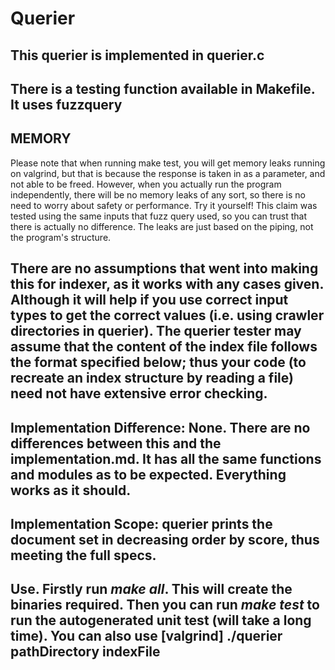 # Querier

## This querier is implemented in querier.c

## There is a testing function available in Makefile. It uses fuzzquery

## MEMORY 
Please note that when running make test, you will get memory leaks running on valgrind, but that is because the response is taken in as a parameter, and not able to be freed. However, when you actually run the program independently, there will be no memory leaks of any sort, so there is no need to worry about safety or performance. Try it yourself! This claim was tested using the same inputs that fuzz query used, so you can trust that there is actually no difference. The leaks are just based on the piping, not the program's structure.

## There are no assumptions that went into making this for indexer, as it works with any cases given. Although it will help if you use correct input types to get the correct values (i.e. using crawler directories in querier). The querier tester may assume that the content of the index file follows the format specified below; thus your code (to recreate an index structure by reading a file) need not have extensive error checking.

## Implementation Difference: None. There are no differences between this and the implementation.md. It has all the same functions and modules as to be expected. Everything works as it should.

## Implementation Scope: querier prints the document set in decreasing order by score, thus meeting the full specs.

## Use. Firstly run _make all_. This will create the binaries required. Then you can run _make test_ to run the autogenerated unit test (will take a long time). You can also use [valgrind] ./querier pathDirectory indexFile
